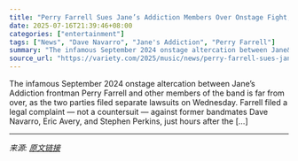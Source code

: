 ```yaml
---
title: "Perry Farrell Sues Jane’s Addiction Members Over Onstage Fight, Just Hours After They Sued Him (EXCLUSIVE)"
date: 2025-07-16T21:39:46+08:00
categories: ["entertainment"]
tags: ["News", "Dave Navarro", "Jane's Addiction", "Perry Farrell"]
summary: "The infamous September 2024 onstage altercation between Jane&#8217;s Addiction frontman Perry Farrell and other members of the band is far from over, as the two parties filed separate lawsuits on Wedn"
source_url: "https://variety.com/2025/music/news/perry-farrell-sues-janes-addiction-members-after-they-sued-him-1236462800/"
---
```


The infamous September 2024 onstage altercation between Jane&#8217;s Addiction frontman Perry Farrell and other members of the band is far from over, as the two parties filed separate lawsuits on Wednesday. Farrell filed a legal complaint — not a countersuit — against former bandmates Dave Navarro, Eric Avery, and Stephen Perkins, just hours after the [&#8230;]

---

*来源: [原文链接](https://variety.com/2025/music/news/perry-farrell-sues-janes-addiction-members-after-they-sued-him-1236462800/)*
